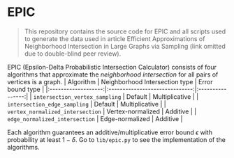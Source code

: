 # EPIC

> This repository contains the source code for EPIC and all scripts used to generate the data used in article Efficient Approximations of Neighborhood Intersection in Large Graphs via Sampling (link omitted due to double-blind peer review).

EPIC (Epsilon-Delta Probabilistic Intersection Calculator) consists of four algorithms that approximate the _neighborhood intersection_ for all pairs of vertices is a graph.
| Algorithm | Neighborhood Intersection type | Error bound type |
|:-------------------:|:------------------------------:|:----------------:|
| `intersection_vertex_sampling` | Default | Multiplicative |
| `intersection_edge_sampling` | Default | Multiplicative |
| `vertex_normalized_intersection` | Vertex-normalized | Additive |
| `edge_normalized_intersection` | Edge-normalized | Additive |

Each algorithm guarantees an additive/multiplicative error bound $\epsilon$ with probability at least $1 - \delta$. Go to `lib/epic.py` to see the implementation of the algorithms.
